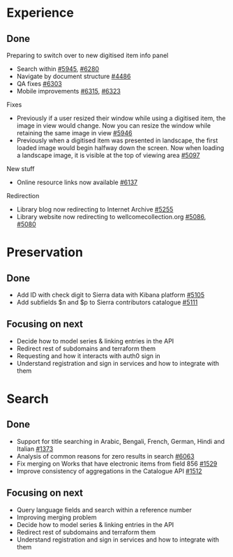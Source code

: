 # Experience
## Done
Preparing to switch over to new digitised item info panel
-	Search within [#5945](https://github.com/wellcomecollection/wellcomecollection.org/issues/5945), [#6280](https://github.com/wellcomecollection/wellcomecollection.org/issues/6280)
-	Navigate by document structure [#4486](https://github.com/wellcomecollection/wellcomecollection.org/issues/4486)
-	QA fixes [#6303](https://github.com/wellcomecollection/wellcomecollection.org/issues/6303)
-	Mobile improvements [#6315](https://github.com/wellcomecollection/wellcomecollection.org/issues/6315), [#6323](https://github.com/wellcomecollection/wellcomecollection.org/issues/6323)

Fixes
-	Previously if a user resized their window while using a digitised item, the image in view would change. Now you can resize the window while retaining the same image in view [#5946](https://github.com/wellcomecollection/wellcomecollection.org/issues/5946)
-	Previously when a digitised item was presented in landscape, the first loaded image would begin halfway down the screen. Now when loading a landscape image, it is visible at the top of viewing area [#5097](https://github.com/wellcomecollection/wellcomecollection.org/issues/5097)

New stuff
-	Online resource links now available [#6137](https://github.com/wellcomecollection/wellcomecollection.org/issues/6137)

Redirection
-	Library blog now redirecting to Internet Archive [#5255](https://github.com/wellcomecollection/wellcomecollection.org/issues/5255)
-	Library website now redirecting to wellcomecollection.org [#5086](https://github.com/wellcomecollection/platform/issues/5086), [#5080](https://github.com/wellcomecollection/platform/issues/5080)


# Preservation 
## Done
-	Add ID with check digit to Sierra data with Kibana platform [#5105](https://github.com/wellcomecollection/platform/issues/5105)
-	Add subfields $n and $p to Sierra contributors catalogue [#5111](https://github.com/wellcomecollection/platform/issues/5111)

## Focusing on next
-	Decide how to model series & linking entries in the API
-	Redirect rest of subdomains and terraform them
-	Requesting and how it interacts with auth0 sign in
-	Understand registration and sign in services and how to integrate with them


# Search
## Done
-	Support for title searching in Arabic, Bengali, French, German, Hindi and Italian [#1373](https://github.com/wellcomecollection/catalogue/issues/1373)
-	Analysis of common reasons for zero results in search [#6063](https://github.com/wellcomecollection/wellcomecollection.org/issues/6063)
-	Fix merging on Works that have electronic items from field 856 [#1529](https://github.com/wellcomecollection/catalogue/pull/1529)
-	Improve consistency of aggregations in the Catalogue API [#1512](https://github.com/wellcomecollection/catalogue/issues/1512)

## Focusing on next
-	Query language fields and search within a reference number
-	Improving merging problem
-	Decide how to model series & linking entries in the API
-	Redirect rest of subdomains and terraform them
-	Understand registration and sign in services and how to integrate with them

